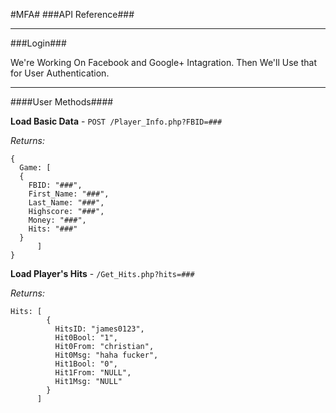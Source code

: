 #MFA#
###API Reference###
___

###Login###

We're Working On Facebook and Google+ Intagration. Then We'll Use that for User Authentication. 

___

####User Methods####



**Load Basic Data** - `POST /Player_Info.php?FBID=###` 

_Returns:_
```
{
  Game: [
  {
    FBID: "###",
    First_Name: "###",
    Last_Name: "###",
    Highscore: "###",
    Money: "###",
    Hits: "###"
  }
      ]
}
```


**Load Player's Hits** - `/Get_Hits.php?hits=###` 



_Returns:_
```
Hits: [
        {
          HitsID: "james0123",
          Hit0Bool: "1",
          Hit0From: "christian",
          Hit0Msg: "haha fucker",
          Hit1Bool: "0",
          Hit1From: "NULL",
          Hit1Msg: "NULL"
        }
      ]
```
